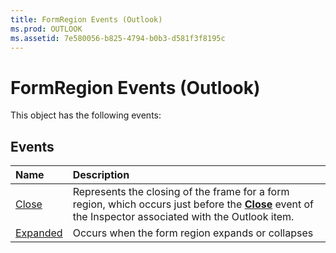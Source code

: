 ```yaml
---
title: FormRegion Events (Outlook)
ms.prod: OUTLOOK
ms.assetid: 7e580056-b825-4794-b0b3-d581f3f8195c
---
```



# FormRegion Events (Outlook)
This object has the following events:

## Events



|**Name**|**Description**|
|:-----|:-----|
|[Close](formregion-close-event-outlook.md)|Represents the closing of the frame for a form region, which occurs just before the  **[Close](inspector-close-event-outlook.md)** event of the Inspector associated with the Outlook item.|
|[Expanded](formregion-expanded-event-outlook.md)|Occurs when the form region expands or collapses|

